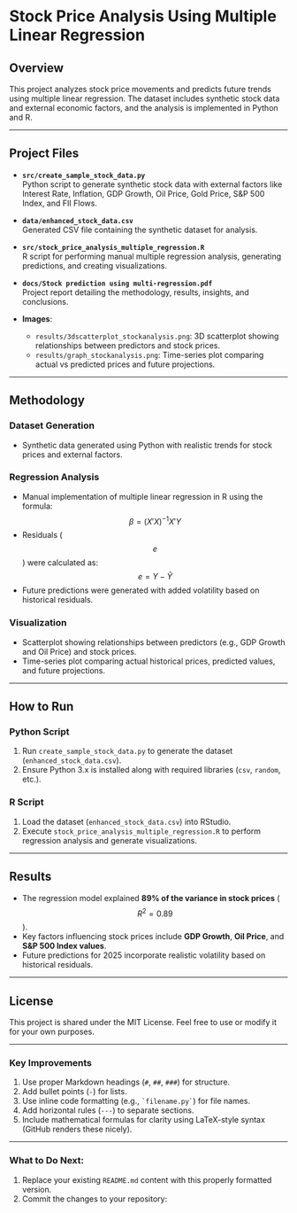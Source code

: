 # Stock Price Analysis Using Multiple Linear Regression

## Overview
This project analyzes stock price movements and predicts future trends using multiple linear regression. The dataset includes synthetic stock data and external economic factors, and the analysis is implemented in Python and R.

---

## Project Files
- **`src/create_sample_stock_data.py`**  
  Python script to generate synthetic stock data with external factors like Interest Rate, Inflation, GDP Growth, Oil Price, Gold Price, S&P 500 Index, and FII Flows.

- **`data/enhanced_stock_data.csv`**  
  Generated CSV file containing the synthetic dataset for analysis.

- **`src/stock_price_analysis_multiple_regression.R`**  
  R script for performing manual multiple regression analysis, generating predictions, and creating visualizations.

- **`docs/Stock prediction using multi-regression.pdf`**  
  Project report detailing the methodology, results, insights, and conclusions.

- **Images**:
  - `results/3dscatterplot_stockanalysis.png`: 3D scatterplot showing relationships between predictors and stock prices.
  - `results/graph_stockanalysis.png`: Time-series plot comparing actual vs predicted prices and future projections.

---

## Methodology
### Dataset Generation
- Synthetic data generated using Python with realistic trends for stock prices and external factors.

### Regression Analysis
- Manual implementation of multiple linear regression in R using the formula:  
  $$ \beta = (X'X)^{-1}X'Y $$
- Residuals ($$ e $$) were calculated as:  
  $$ e = Y - \hat{Y} $$
- Future predictions were generated with added volatility based on historical residuals.

### Visualization
- Scatterplot showing relationships between predictors (e.g., GDP Growth and Oil Price) and stock prices.
- Time-series plot comparing actual historical prices, predicted values, and future projections.

---

## How to Run
### Python Script
1. Run `create_sample_stock_data.py` to generate the dataset (`enhanced_stock_data.csv`).
2. Ensure Python 3.x is installed along with required libraries (`csv`, `random`, etc.).

### R Script
1. Load the dataset (`enhanced_stock_data.csv`) into RStudio.
2. Execute `stock_price_analysis_multiple_regression.R` to perform regression analysis and generate visualizations.

---

## Results
- The regression model explained **89% of the variance in stock prices** ($$ R^2 = 0.89 $$).
- Key factors influencing stock prices include **GDP Growth**, **Oil Price**, and **S&P 500 Index values**.
- Future predictions for 2025 incorporate realistic volatility based on historical residuals.

---

## License
This project is shared under the MIT License. Feel free to use or modify it for your own purposes.

---

### **Key Improvements**
1. Use proper Markdown headings (`#`, `##`, `###`) for structure.
2. Add bullet points (`-`) for lists.
3. Use inline code formatting (e.g., `` `filename.py` ``) for file names.
4. Add horizontal rules (`---`) to separate sections.
5. Include mathematical formulas for clarity using LaTeX-style syntax (GitHub renders these nicely).

---

### What to Do Next:
1. Replace your existing `README.md` content with this properly formatted version.
2. Commit the changes to your repository:
